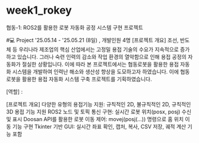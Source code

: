 # week1_rokey

협동-1: ROS2를 활용한 로봇 자동화 공정 시스템 구현 프로젝트

#💻 Project
'25.05.14 - '25.05.21 (8일) , 개발인원 4명
[프로젝트 개요]
조선, 반도체 등 우리나라 제조업의 핵심 산업에서는 고정밀 용접 기술의 수요가 지속적으로 증가하고 있습니다. 그러나 숙련 인력의 감소와 작업 환경의 열악함으로 인해 용접 공정의 자동화가 절실한 상황입니다. 이에 따라 본 프로젝트에서는 협동로봇을 활용한 용접 자동화 시스템을 개발하여 인력난 해소와 생산성 향상을 도모하고자 하였습니다. 이에 협동로봇을 활용한 용접 자동화 시스템 구축 프로젝트를 기획하였습니다.

[역할] : 

[프로젝트 개요]
다양한 유형의 용접기능 지원: 규칙적인 2D, 불규칙적인 2D, 규칙적인 3D 용접 기능 지원
ROS2 노드 및 토픽 통신 구현: 실시간 로봇 위치(posx, posj) 수신 및 표시
Doosan API를 활용한 로봇 이동 제어: movej(posj(...)) 명령으로 홈 위치 이동 기능 구현
Tkinter 기반 GUI: 실시간 좌표 확인, 캡처, 복사, CSV 저장, 궤적 계산 기능 포함

